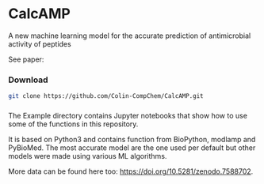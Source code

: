 CalcAMP
==============================

A new machine learning model for the accurate prediction of antimicrobial activity of peptides

See paper: 


### Download
```bash
git clone https://github.com/Colin-CompChem/CalcAMP.git
```


### 
The Example directory contains Jupyter notebooks that show how to use some of the functions in this repository.

It is based on Python3 and contains function from BioPython, modlamp and PyBioMed. The most accurate model are the one used per default but other models were made using various ML algorithms. 

More data can be found here too: https://doi.org/10.5281/zenodo.7588702.
